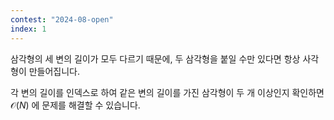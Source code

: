 ```yaml
---
contest: "2024-08-open"
index: 1
---
```


삼각형의 세 변의 길이가 모두 다르기 때문에, 두 삼각형을 붙일 수만 있다면 항상 사각형이 만들어집니다.

각 변의 길이를 인덱스로 하여 같은 변의 길이를 가진 삼각형이 두 개 이상인지 확인하면 $\mathcal{O}(N)$ 에 문제를 해결할 수 있습니다.

